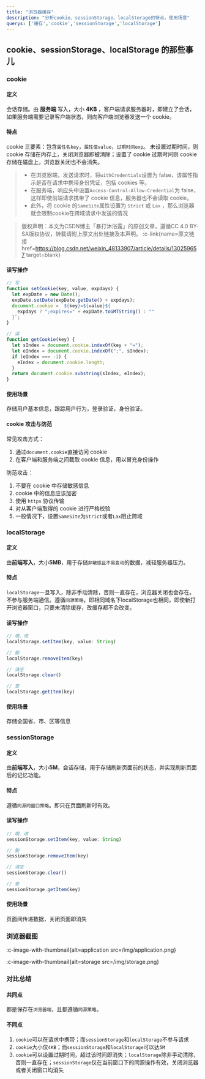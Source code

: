 ```yaml
---
title: "浏览器缓存"
description: "分析cookie、sessionStorage、localStorage的特点，使用场景"
querys: ['缓存','cookie','sessionStorage','localStorage']
---
```


## cookie、sessionStorage、localStorage 的那些事儿

### cookie

#### 定义

会话存储。由 **服务端** 写入，大小 **4KB** ，客户端请求服务器时，即建立了会话，如果服务端需要记录客户端状态，则向客户端浏览器发送一个 cookie。

#### 特点

cookie 三要素：包含`属性名key`，`属性值value`，`过期时间exp`。
未设置过期时间，则 cookie 存储在内存上，关闭浏览器即被清除；设置了 cookie 过期时间则 cookie 存储在磁盘上，浏览器关闭也不会消失。

> - 在浏览器端，发送请求时，将`withCredentials`设置为 false，该属性指示是否在请求中携带身份凭证，包括 cookies 等。
> - 在服务端，响应头中设置`Access-Control-Allow-Credential`为 false，这样即使前端请求携带了 cookie 信息，服务器也不会读取 cookie。
> - 此外，将 cookie 的`SameSite`属性设置为 `Strict` 或 `Lax` ，那么浏览器就会限制cookie在跨域请求中发送的情况

> 版权声明：本文为CSDN博主「暴打沐浴露」的原创文章，遵循CC 4.0 BY-SA版权协议，转载请附上原文出处链接及本声明。 :c-link{name=原文链接 href=https://blog.csdn.net/weixin_48133907/article/details/130259657 target=blank}

#### 读写操作

```js
// 写
function setCookie(key, value, expdays) {
  let expDate = new Date();
  expDate.setDate(expDate.getDate() + expdays);
  document.cookie = `${key}=${value}${
    expdays ? ";expires=" + expDate.toGMTString() : ""
  }`;
}
```

```js
// 读
function getCookie(key) {
  let sIndex = document.cookie.indexOf(key + "=");
  let eIndex = document.cookie.indexOf(";", sIndex);
  if (eIndex === -1) {
    eIndex = document.cookie.length;
  }
  return document.cookie.substring(sIndex, eIndex);
}
```

#### 使用场景

存储用户基本信息，跟踪用户行为，登录验证，身份验证。

#### cookie 攻击与防范

常见攻击方式：

1. 通过`document.cookie`直接访问 cookie
2. 在客户端和服务端之间截取 cookie 信息，用以冒充身份操作

防范攻击：

1. 不要在 cookie 中存储敏感信息
2. cookie 中的信息应该加密
3. 使用 `https` 协议传输
4. 对从客户端取得的 cookie 进行严格校验
5. 一般情况下，设置`SameSite`为`Strict`或者`Lax`阻止跨域

### localStorage

#### 定义

由**前端写入**，大小**5MB**，用于存储`非敏感且不易变动`的数据，减轻服务器压力。

#### 特点

`localStorage`一旦写入，除非手动清除，否则一直存在，浏览器关闭也会存在。不参与服务端通信。遵循`同源策略`，即相同域名下localStorage也相同，即使新打开浏览器窗口，只要未清除缓存，改缓存都不会改变。

#### 读写操作

```js
// 增、改
localStorage.setItem(key, value: String)

// 删
localStorage.removeItem(key)

// 清空
localStorage.clear()

// 查
localStorage.getItem(key)
```

#### 使用场景

存储全国省、市、区等信息

### sessionStorage

#### 定义

由**前端写入**，大小**5M**，会话存储，用于存储刷新页面前的状态，并实现刷新页面后的记忆功能。

#### 特点

遵循`同源同窗口策略`。即只在页面刷新时有效。

#### 读写操作

```js
// 增、改
sessionStorage.setItem(key, value: String)

// 删
sessionStorage.removeItem(key)

// 清空
sessionStorage.clear()

// 查
sessionStorage.getItem(key)
```

#### 使用场景

页面间传递数据，关闭页面即消失

### 浏览器截图

:c-image-with-thumbnail{alt=application src=/img/application.png}

:c-image-with-thumbnail{alt=storage src=/img/storage.png}

### 对比总结

#### 共同点

都是保存在`浏览器端`，且都遵循`同源策略`。

#### 不同点

1. `cookie`可以在请求中携带；而`sessionStorage`和`localStorage`不参与请求
2. `cookie`大小仅`4KB`；而`sessionStorage`和`localStorage`可以达`5M`
3. `cookie`可以设置过期时间，超过该时间即消失；`localStorage`除非手动清除，否则一直存在；`sessionStorage`仅在当前窗口下的同源操作有效，关闭浏览器或者关闭窗口均消失
